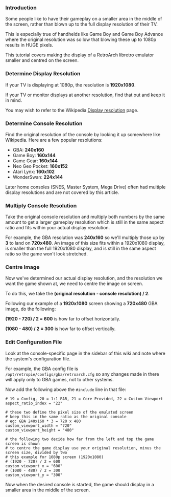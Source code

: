 ### Introduction

Some people like to have their gameplay on a smaller area in the middle of the screen, rather than blown up to the full display resolution of their TV.

This is especially true of handhelds like Game Boy and Game Boy Advance where the original resolution was so low that blowing these up to 1080p results in HUGE pixels.

This tutorial covers making the display of a RetroArch libretro emulator smaller and centred on the screen.

### Determine Display Resolution

If your TV is displaying at 1080p, the resolution is **1920x1080**.

If your TV or monitor displays at another resolution, find that out and keep it in mind.

You may wish to refer to the Wikipedia [Display resolution](https://en.wikipedia.org/wiki/Display_resolution) page.

### Determine Console Resolution

Find the original resolution of the console by looking it up somewhere like Wikipedia. Here are a few popular resolutions:

* GBA: **240x160**
* Game Boy: **160x144**
* Game Gear: **160x144**
* Neo Geo Pocket: **160x152**
* Atari Lynx: **160x102**
* WonderSwan: **224x144**

Later home consoles (SNES, Master System, Mega Drive) often had multiple display resolutions and are not covered by this article.

### Multiply Console Resolution

Take the original console resolution and multiply both numbers by the same amount to get a larger gameplay resolution which is still in the same aspect ratio and fits within your actual display resolution.

For example, the GBA resolution was **240x160** so we'll multiply those up by **3** to land on **720x480**. An image of this size fits within a 1920x1080 display, is smaller than the full 1920x1080 display, and is still in the same aspect ratio so the game won't look stretched.

### Centre Image

Now we've determined our actual display resolution, and the resolution we want the game shown at, we need to centre the image on screen.

To do this, we take the **(original resolution - console resolution) / 2**.

Following our example of a **1920x1080** screen showing a **720x480** GBA image, do the following:

**(1920 - 720) / 2 = 600** is how far to offset horizontally.

**(1080 - 480) / 2 = 300** is how far to offset vertically.

### Edit Configuration File

Look at the console-specific page in the sidebar of this wiki and note where the system's configuration file.

For example, the GBA config file is `/opt/retropie/configs/gba/retroarch.cfg` so any changes made in there will apply only to GBA games, not to other systems.

Now add the following above the `#include` line in that file:

~~~
# 19 = Config, 20 = 1:1 PAR, 21 = Core Provided, 22 = Custom Viewport
aspect_ratio_index = "22"

# these two define the pixel size of the emulated screen
# keep this in the same ratio as the original console
# eg: GBA 240x160 * 3 = 720 x 480
custom_viewport_width = "720"
custom_viewport_height = "480"

# the following two decide how far from the left and top the game screen is shown
# to centre the game display use your original resolution, minus the screen size, divided by two
# this example for 1080p screen (1920x1080)
# (1920 - 720) / 2 = 600
custom_viewport_x = "600"
# (1080 - 480) / 2 = 300
custom_viewport_y = "300"
~~~

Now when the desired console is started, the game should display in a smaller area in the middle of the screen.